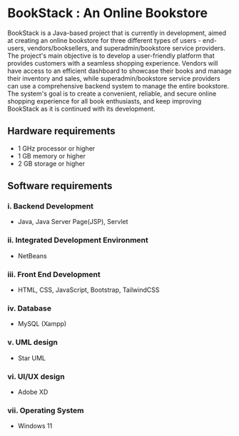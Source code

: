 # BookStack : An Online Bookstore
BookStack is a Java-based project that is currently in development, aimed at creating an online bookstore for three different types of users - end-users, vendors/booksellers, and superadmin/bookstore service providers. The project's main objective is to develop a user-friendly platform that provides customers with a seamless shopping experience. Vendors will have access to an efficient dashboard to showcase their books and manage their inventory and sales, while superadmin/bookstore service providers can use a comprehensive backend system to manage the entire bookstore. The system's goal is to create a convenient, reliable, and secure online shopping experience for all book enthusiasts, and keep improving BookStack as it is continued with its development.

## Hardware requirements
- 1 GHz processor or higher
- 1 GB memory or higher
- 2 GB storage or higher

## Software requirements
### i. Backend Development
- Java, Java Server Page(JSP), Servlet
### ii. Integrated Development Environment
- NetBeans
### iii. Front End Development
- HTML, CSS, JavaScript, Bootstrap, TailwindCSS
### iv. Database
- MySQL (Xampp)
### v. UML design
- Star UML
### vi. UI/UX design
- Adobe XD
### vii. Operating System
- Windows 11
